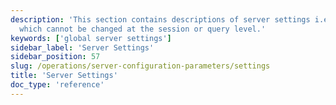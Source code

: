 ```yaml
---
description: 'This section contains descriptions of server settings i.e settings
  which cannot be changed at the session or query level.'
keywords: ['global server settings']
sidebar_label: 'Server Settings'
sidebar_position: 57
slug: /operations/server-configuration-parameters/settings
title: 'Server Settings'
doc_type: 'reference'
---
```


<!-- NOTE: The settings in this file are autogenerated
For more information see: ["Generating documentation from source code"](https://github.com/ClickHouse/clickhouse-docs/blob/main/contribute/autogenerated-documentation-from-source.md)
-->